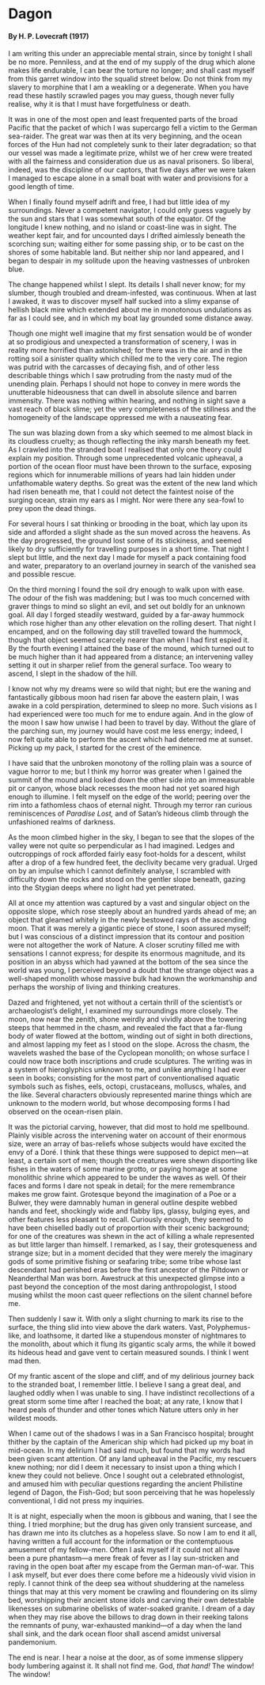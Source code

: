 # Dagon

#### By H. P. Lovecraft (1917)

I am writing this under an appreciable mental strain, since by tonight I
shall be no more. Penniless, and at the end of my supply of the drug
which alone makes life endurable, I can bear the torture no longer; and
shall cast myself from this garret window into the squalid street below.
Do not think from my slavery to morphine that I am a weakling or a
degenerate. When you have read these hastily scrawled pages you may
guess, though never fully realise, why it is that I must have
forgetfulness or death.

It was in one of the most open and least
frequented parts of the broad Pacific that the packet of which I was
supercargo fell a victim to the German sea-raider. The great war was
then at its very beginning, and the ocean forces of the Hun had not
completely sunk to their later degradation; so that our vessel was made
a legitimate prize, whilst we of her crew were treated with all the
fairness and consideration due us as naval prisoners. So liberal,
indeed, was the discipline of our captors, that five days after we were
taken I managed to escape alone in a small boat with water and
provisions for a good length of time.

When I finally found myself adrift and free,
I had but little idea of my surroundings. Never a competent navigator, I
could only guess vaguely by the sun and stars that I was somewhat south
of the equator. Of the longitude I knew nothing, and no island or
coast-line was in sight. The weather kept fair, and for uncounted days I
drifted aimlessly beneath the scorching sun; waiting either for some
passing ship, or to be cast on the shores of some habitable land. But
neither ship nor land appeared, and I began to despair in my solitude
upon the heaving vastnesses of unbroken blue.

The change happened whilst I slept. Its
details I shall never know; for my slumber, though troubled and
dream-infested, was continuous. When at last I awaked, it was to
discover myself half sucked into a slimy expanse of hellish black mire
which extended about me in monotonous undulations as far as I could see,
and in which my boat lay grounded some distance away.

Though one might well imagine that my first
sensation would be of wonder at so prodigious and unexpected a
transformation of scenery, I was in reality more horrified than
astonished; for there was in the air and in the rotting soil a sinister
quality which chilled me to the very core. The region was putrid with
the carcasses of decaying fish, and of other less describable things
which I saw protruding from the nasty mud of the unending plain. Perhaps
I should not hope to convey in mere words the unutterable hideousness
that can dwell in absolute silence and barren immensity. There was
nothing within hearing, and nothing in sight save a vast reach of black
slime; yet the very completeness of the stillness and the homogeneity of
the landscape oppressed me with a nauseating fear.

The sun was blazing down from a sky which
seemed to me almost black in its cloudless cruelty; as though reflecting
the inky marsh beneath my feet. As I crawled into the stranded boat I
realised that only one theory could explain my position. Through some
unprecedented volcanic upheaval, a portion of the ocean floor must have
been thrown to the surface, exposing regions which for innumerable
millions of years had lain hidden under unfathomable watery depths. So
great was the extent of the new land which had risen beneath me, that I
could not detect the faintest noise of the surging ocean, strain my ears
as I might. Nor were there any sea-fowl to prey upon the dead things.

For several hours I sat thinking or brooding
in the boat, which lay upon its side and afforded a slight shade as the
sun moved across the heavens. As the day progressed, the ground lost
some of its stickiness, and seemed likely to dry sufficiently for
travelling purposes in a short time. That night I slept but little, and
the next day I made for myself a pack containing food and water,
preparatory to an overland journey in search of the vanished sea and
possible rescue.

On the third morning I found the soil dry
enough to walk upon with ease. The odour of the fish was maddening; but
I was too much concerned with graver things to mind so slight an evil,
and set out boldly for an unknown goal. All day I forged steadily
westward, guided by a far-away hummock which rose higher than any other
elevation on the rolling desert. That night I encamped, and on the
following day still travelled toward the hummock, though that object
seemed scarcely nearer than when I had first espied it. By the fourth
evening I attained the base of the mound, which turned out to be much
higher than it had appeared from a distance; an intervening valley
setting it out in sharper relief from the general surface. Too weary to
ascend, I slept in the shadow of the hill.

I know not why my dreams were so wild that
night; but ere the waning and fantastically gibbous moon had risen far
above the eastern plain, I was awake in a cold perspiration, determined
to sleep no more. Such visions as I had experienced were too much for me
to endure again. And in the glow of the moon I saw how unwise I had been
to travel by day. Without the glare of the parching sun, my journey
would have cost me less energy; indeed, I now felt quite able to perform
the ascent which had deterred me at sunset. Picking up my pack, I
started for the crest of the eminence.

I have said that the unbroken monotony of the
rolling plain was a source of vague horror to me; but I think my horror
was greater when I gained the summit of the mound and looked down the
other side into an immeasurable pit or canyon, whose black recesses the
moon had not yet soared high enough to illumine. I felt myself on the
edge of the world; peering over the rim into a fathomless chaos of
eternal night. Through my terror ran curious reminiscences of *Paradise
Lost,* and of Satan’s hideous climb through the unfashioned realms of
darkness.

As the moon climbed higher in the sky, I
began to see that the slopes of the valley were not quite so
perpendicular as I had imagined. Ledges and outcroppings of rock
afforded fairly easy foot-holds for a descent, whilst after a drop of a
few hundred feet, the declivity became very gradual. Urged on by an
impulse which I cannot definitely analyse, I scrambled with difficulty
down the rocks and stood on the gentler slope beneath, gazing into the
Stygian deeps where no light had yet penetrated.

All at once my attention was captured by a
vast and singular object on the opposite slope, which rose steeply about
an hundred yards ahead of me; an object that gleamed whitely in the
newly bestowed rays of the ascending moon. That it was merely a gigantic
piece of stone, I soon assured myself; but I was conscious of a distinct
impression that its contour and position were not altogether the work of
Nature. A closer scrutiny filled me with sensations I cannot express;
for despite its enormous magnitude, and its position in an abyss which
had yawned at the bottom of the sea since the world was young, I
perceived beyond a doubt that the strange object was a well-shaped
monolith whose massive bulk had known the workmanship and perhaps the
worship of living and thinking creatures.

Dazed and frightened, yet not without a
certain thrill of the scientist’s or archaeologist’s delight, I examined
my surroundings more closely. The moon, now near the zenith, shone
weirdly and vividly above the towering steeps that hemmed in the chasm,
and revealed the fact that a far-flung body of water flowed at the
bottom, winding out of sight in both directions, and almost lapping my
feet as I stood on the slope. Across the chasm, the wavelets washed the
base of the Cyclopean monolith; on whose surface I could now trace both
inscriptions and crude sculptures. The writing was in a system of
hieroglyphics unknown to me, and unlike anything I had ever seen in
books; consisting for the most part of conventionalised aquatic symbols
such as fishes, eels, octopi, crustaceans, molluscs, whales, and the
like. Several characters obviously represented marine things which are
unknown to the modern world, but whose decomposing forms I had observed
on the ocean-risen plain.

It was the pictorial carving, however, that
did most to hold me spellbound. Plainly visible across the intervening
water on account of their enormous size, were an array of bas-reliefs
whose subjects would have excited the envy of a Doré. I think that these
things were supposed to depict men—at least, a certain sort of men;
though the creatures were shewn disporting like fishes in the waters of
some marine grotto, or paying homage at some monolithic shrine which
appeared to be under the waves as well. Of their faces and forms I dare
not speak in detail; for the mere remembrance makes me grow faint.
Grotesque beyond the imagination of a Poe or a Bulwer, they were
damnably human in general outline despite webbed hands and feet,
shockingly wide and flabby lips, glassy, bulging eyes, and other
features less pleasant to recall. Curiously enough, they seemed to have
been chiselled badly out of proportion with their scenic background; for
one of the creatures was shewn in the act of killing a whale represented
as but little larger than himself. I remarked, as I say, their
grotesqueness and strange size; but in a moment decided that they were
merely the imaginary gods of some primitive fishing or seafaring tribe;
some tribe whose last descendant had perished eras before the first
ancestor of the Piltdown or Neanderthal Man was born. Awestruck at this
unexpected glimpse into a past beyond the conception of the most daring
anthropologist, I stood musing whilst the moon cast queer reflections on
the silent channel before me.

Then suddenly I saw it. With only a slight
churning to mark its rise to the surface, the thing slid into view above
the dark waters. Vast, Polyphemus-like, and loathsome, it darted like a
stupendous monster of nightmares to the monolith, about which it flung
its gigantic scaly arms, the while it bowed its hideous head and gave
vent to certain measured sounds. I think I went mad then.

Of my frantic ascent of the slope and cliff,
and of my delirious journey back to the stranded boat, I remember
little. I believe I sang a great deal, and laughed oddly when I was
unable to sing. I have indistinct recollections of a great storm some
time after I reached the boat; at any rate, I know that I heard peals of
thunder and other tones which Nature utters only in her wildest moods.

When I came out of the shadows I was in a San
Francisco hospital; brought thither by the captain of the American ship
which had picked up my boat in mid-ocean. In my delirium I had said
much, but found that my words had been given scant attention. Of any
land upheaval in the Pacific, my rescuers knew nothing; nor did I deem
it necessary to insist upon a thing which I knew they could not believe.
Once I sought out a celebrated ethnologist, and amused him with peculiar
questions regarding the ancient Philistine legend of Dagon, the
Fish-God; but soon perceiving that he was hopelessly conventional, I did
not press my inquiries.

It is at night, especially when the moon is
gibbous and waning, that I see the thing. I tried morphine; but the drug
has given only transient surcease, and has drawn me into its clutches as
a hopeless slave. So now I am to end it all, having written a full
account for the information or the contemptuous amusement of my
fellow-men. Often I ask myself if it could not all have been a pure
phantasm—a mere freak of fever as I lay sun-stricken and raving in the
open boat after my escape from the German man-of-war. This I ask myself,
but ever does there come before me a hideously vivid vision in reply. I
cannot think of the deep sea without shuddering at the nameless things
that may at this very moment be crawling and floundering on its slimy
bed, worshipping their ancient stone idols and carving their own
detestable likenesses on submarine obelisks of water-soaked granite. I
dream of a day when they may rise above the billows to drag down in
their reeking talons the remnants of puny, war-exhausted mankind—of a
day when the land shall sink, and the dark ocean floor shall ascend
amidst universal pandemonium.

The end is near. I hear a noise at the door,
as of some immense slippery body lumbering against it. It shall not find
me. God, *that hand!* The window! The window!
